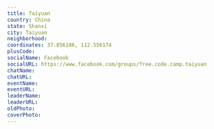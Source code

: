 ```yaml
---
title: Taiyuan
country: China
state: Shanxi
city: Taiyuan
neighborhood: 
coordinates: 37.856186, 112.556174
plusCode:
socialName: Facebook
socialURL: https://www.facebook.com/groups/free.code.camp.taiyuan
chatName:
chatURL:
eventName:
eventURL:
leaderName:
leaderURL:
oldPhoto: 
coverPhoto:
---
```

